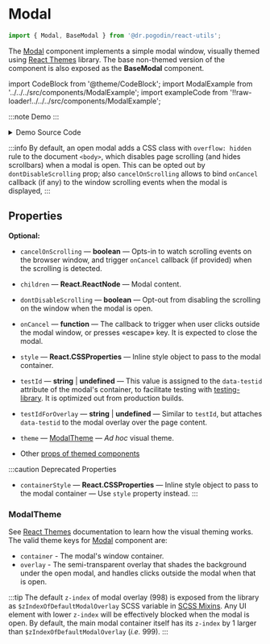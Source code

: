 # Modal
```jsx
import { Modal, BaseModal } from '@dr.pogodin/react-utils';
```
The [Modal] component implements a simple modal window, visually themed using
[React Themes] library. The base non-themed version of the component is also
exposed as the **BaseModal** component.

import CodeBlock from '@theme/CodeBlock';
import ModalExample from '../../../src/components/ModalExample';
import exampleCode from '!!raw-loader!../../../src/components/ModalExample';

:::note Demo
<ModalExample />
:::

<details>
  <summary>Demo Source Code</summary>
  <CodeBlock className="language-tsx">{exampleCode}</CodeBlock>
</details>

:::info
By default, an open modal adds a CSS class with `overflow: hidden` rule
to the document `<body>`, which disables page scrolling (and hides scrollbars)
when a modal is open. This can be opted out by `dontDisableScrolling` prop;
also `cancelOnScrolling` allows to bind `onCancel` callback (if any)
to the window scrolling events when the modal is displayed,
:::

## Properties

**Optional:**
- `cancelOnScrolling` &mdash; **boolean** &mdash; Opts-in to watch scrolling
  events on the browser window, and trigger `onCancel` callback (if provided)
  when the scrolling is detected.
- `children` &mdash; **React.ReactNode** &mdash; Modal content.
- `dontDisableScrolling` &mdash; **boolean** &mdash; Opt-out from disabling
  the scrolling on the window when the modal is open.
- `onCancel` &mdash; **function** &mdash; The callback to trigger when user
  clicks outside the modal window, or presses &laquo;escape&raquo; key.
  It is expected to close the modal.
- `style` &mdash; **React.CSSProperties** &mdash; Inline style object
  to pass to the modal container.

- `testId` &mdash; **string** | **undefined** &mdash; This value is assigned to
  the `data-testid` attribute of the modal's container, to facilitate testing
  with [testing-library]. It is optimized out from production builds.

- `testIdForOverlay` &mdash; **string** | **undefined** &mdash; Similar to
  `testId`, but attaches `data-testid` to the modal overlay over the page
  content.

- `theme` &mdash; [ModalTheme] &mdash; _Ad hoc_ visual theme.
- Other [props of themed components](https://www.npmjs.com/package/@dr.pogodin/react-themes#themed-component-properties)

:::caution Deprecated Properties
- `containerStyle` &mdash; **React.CSSProperties** &mdash; Inline style object
  to pass to the modal container &mdash; Use `style` property instead.
:::

### ModalTheme
See [React Themes] documentation to learn how the visual theming works.
The valid theme keys for [Modal] component are:
- `container` - The modal's window container.
- `overlay` - The semi-transparent overlay that shades the background under
  the open modal, and handles clicks outside the modal when that is open.

:::tip
The default `z-index` of modal overlay (998) is exposed from the library as
`$zIndexOfDefaultModalOverlay` SCSS variable in [SCSS Mixins]. Any UI element
with lower `z-index` will be effectively blocked when the modal is open.
By default, the main modal container itself has its `z-index` by 1 larger than
`$zIndexOfDefaultModalOverlay` (_i.e._ 999).
:::

[SCSS Mixins]: https://dr.pogodin.studio/docs/react-utils/docs/api/styles/mixins
[Modal]: /docs/api/components/modal
[ModalTheme]: #modaltheme
[React Themes]: https://dr.pogodin.studio/docs/react-themes
[testing-library]: https://testing-library.com
